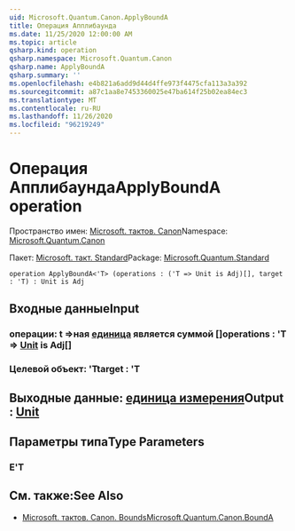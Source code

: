 ```yaml
---
uid: Microsoft.Quantum.Canon.ApplyBoundA
title: Операция Апплибаунда
ms.date: 11/25/2020 12:00:00 AM
ms.topic: article
qsharp.kind: operation
qsharp.namespace: Microsoft.Quantum.Canon
qsharp.name: ApplyBoundA
qsharp.summary: ''
ms.openlocfilehash: e4b821a6add9d44d4ffe973f4475cfa113a3a392
ms.sourcegitcommit: a87c1aa8e7453360025e47ba614f25b02ea84ec3
ms.translationtype: MT
ms.contentlocale: ru-RU
ms.lasthandoff: 11/26/2020
ms.locfileid: "96219249"
---
```

# <a name="applybounda-operation"></a><span data-ttu-id="494f2-102">Операция Апплибаунда</span><span class="sxs-lookup"><span data-stu-id="494f2-102">ApplyBoundA operation</span></span>

<span data-ttu-id="494f2-103">Пространство имен: [Microsoft. тактов. Canon](xref:Microsoft.Quantum.Canon)</span><span class="sxs-lookup"><span data-stu-id="494f2-103">Namespace: [Microsoft.Quantum.Canon](xref:Microsoft.Quantum.Canon)</span></span>

<span data-ttu-id="494f2-104">Пакет: [Microsoft. такт. Standard](https://nuget.org/packages/Microsoft.Quantum.Standard)</span><span class="sxs-lookup"><span data-stu-id="494f2-104">Package: [Microsoft.Quantum.Standard](https://nuget.org/packages/Microsoft.Quantum.Standard)</span></span>




```qsharp
operation ApplyBoundA<'T> (operations : ('T => Unit is Adj)[], target : 'T) : Unit is Adj
```


## <a name="input"></a><span data-ttu-id="494f2-105">Входные данные</span><span class="sxs-lookup"><span data-stu-id="494f2-105">Input</span></span>

### <a name="operations--t--unit--is-adj"></a><span data-ttu-id="494f2-106">операции: t =>ная [единица](xref:microsoft.quantum.lang-ref.unit)  является суммой []</span><span class="sxs-lookup"><span data-stu-id="494f2-106">operations : 'T => [Unit](xref:microsoft.quantum.lang-ref.unit)  is Adj[]</span></span>




### <a name="target--t"></a><span data-ttu-id="494f2-107">Целевой объект: 'T</span><span class="sxs-lookup"><span data-stu-id="494f2-107">target : 'T</span></span>





## <a name="output--unit"></a><span data-ttu-id="494f2-108">Выходные данные: [единица измерения](xref:microsoft.quantum.lang-ref.unit)</span><span class="sxs-lookup"><span data-stu-id="494f2-108">Output : [Unit](xref:microsoft.quantum.lang-ref.unit)</span></span>



## <a name="type-parameters"></a><span data-ttu-id="494f2-109">Параметры типа</span><span class="sxs-lookup"><span data-stu-id="494f2-109">Type Parameters</span></span>

### <a name="t"></a><span data-ttu-id="494f2-110">Е</span><span class="sxs-lookup"><span data-stu-id="494f2-110">'T</span></span>



## <a name="see-also"></a><span data-ttu-id="494f2-111">См. также:</span><span class="sxs-lookup"><span data-stu-id="494f2-111">See Also</span></span>

- [<span data-ttu-id="494f2-112">Microsoft. тактов. Canon. Bounds</span><span class="sxs-lookup"><span data-stu-id="494f2-112">Microsoft.Quantum.Canon.BoundA</span></span>](xref:Microsoft.Quantum.Canon.BoundA)
